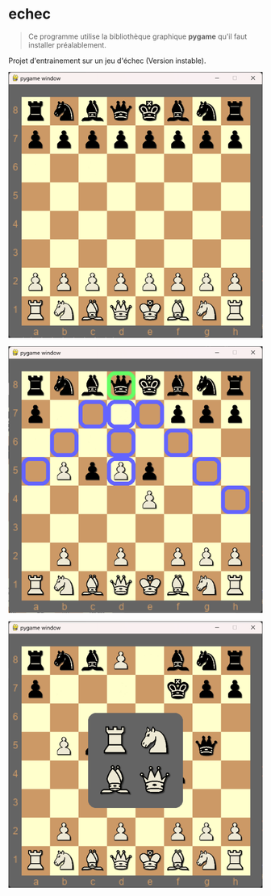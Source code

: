 # echec

> Ce programme utilise la bibliothèque graphique **pygame** qu'il faut installer préalablement.

Projet d'entrainement sur un jeu d'échec (Version instable).

![alt text](https://github.com/Hyrhoo/echec/blob/main/img/Capture%20d’écran%202023-02-07%20220202.png)

![alt text](https://github.com/Hyrhoo/echec/blob/main/img/Capture%20d’écran%202023-02-07%20220238.png)

![alt text](https://github.com/Hyrhoo/echec/blob/main/img/Capture%20d’écran%202023-02-07%20220321.png)
